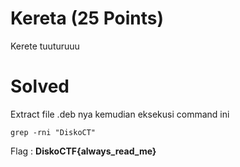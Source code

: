 # Kereta (25 Points)
Kerete tuuturuuu
# Solved
Extract file .deb nya kemudian eksekusi command ini
```
grep -rni "DiskoCT"
```
Flag : <b>DiskoCTF{always_read_me}</b>
